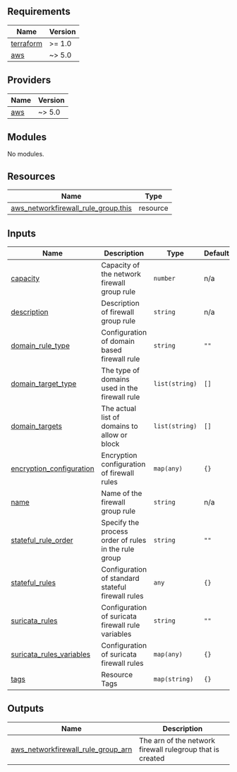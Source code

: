 <!-- BEGIN_TF_DOCS -->
## Requirements

| Name | Version |
|------|---------|
| <a name="requirement_terraform"></a> [terraform](#requirement\_terraform) | >= 1.0 |
| <a name="requirement_aws"></a> [aws](#requirement\_aws) | ~> 5.0 |

## Providers

| Name | Version |
|------|---------|
| <a name="provider_aws"></a> [aws](#provider\_aws) | ~> 5.0 |

## Modules

No modules.

## Resources

| Name | Type |
|------|------|
| [aws_networkfirewall_rule_group.this](https://registry.terraform.io/providers/hashicorp/aws/latest/docs/resources/networkfirewall_rule_group) | resource |

## Inputs

| Name | Description | Type | Default | Required |
|------|-------------|------|---------|:--------:|
| <a name="input_capacity"></a> [capacity](#input\_capacity) | Capacity of the network firewall group rule | `number` | n/a | yes |
| <a name="input_description"></a> [description](#input\_description) | Description of firewall group rule | `string` | n/a | yes |
| <a name="input_domain_rule_type"></a> [domain\_rule\_type](#input\_domain\_rule\_type) | Configuration of domain based firewall rule | `string` | `""` | no |
| <a name="input_domain_target_type"></a> [domain\_target\_type](#input\_domain\_target\_type) | The type of domains used in the firewall rule | `list(string)` | `[]` | no |
| <a name="input_domain_targets"></a> [domain\_targets](#input\_domain\_targets) | The actual list of domains to allow or block | `list(string)` | `[]` | no |
| <a name="input_encryption_configuration"></a> [encryption\_configuration](#input\_encryption\_configuration) | Encryption configuration of firewall rules | `map(any)` | `{}` | no |
| <a name="input_name"></a> [name](#input\_name) | Name of the firewall group rule | `string` | n/a | yes |
| <a name="input_stateful_rule_order"></a> [stateful\_rule\_order](#input\_stateful\_rule\_order) | Specify the process order of rules in the rule group | `string` | `""` | no |
| <a name="input_stateful_rules"></a> [stateful\_rules](#input\_stateful\_rules) | Configuration of standard stateful firewall rules | `any` | `{}` | no |
| <a name="input_suricata_rules"></a> [suricata\_rules](#input\_suricata\_rules) | Configuration of suricata firewall rule variables | `string` | `""` | no |
| <a name="input_suricata_rules_variables"></a> [suricata\_rules\_variables](#input\_suricata\_rules\_variables) | Configuration of suricata firewall rules | `map(any)` | `{}` | no |
| <a name="input_tags"></a> [tags](#input\_tags) | Resource Tags | `map(string)` | `{}` | no |

## Outputs

| Name | Description |
|------|-------------|
| <a name="output_aws_networkfirewall_rule_group_arn"></a> [aws\_networkfirewall\_rule\_group\_arn](#output\_aws\_networkfirewall\_rule\_group\_arn) | The arn of the network firewall rulegroup that is created |
<!-- END_TF_DOCS -->
